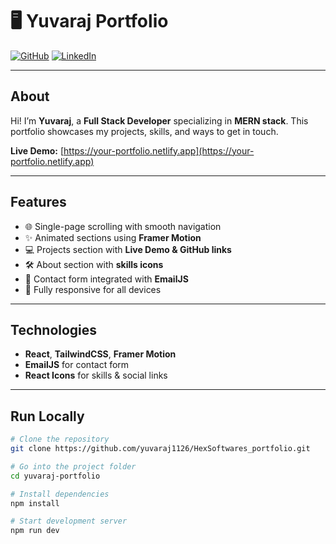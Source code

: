 # 🖥️ Yuvaraj Portfolio

[![GitHub](https://img.shields.io/badge/GitHub-yuvaraj1126-black?style=flat-square&logo=github)](https://github.com/yuvaraj1126) [![LinkedIn](https://img.shields.io/badge/LinkedIn-Yuvaraj%20K-blue?style=flat-square&logo=linkedin)](https://www.linkedin.com/in/yuvaraj-k1101)  

---

## About
Hi! I’m **Yuvaraj**, a **Full Stack Developer** specializing in **MERN stack**. This portfolio showcases my projects, skills, and ways to get in touch.  

**Live Demo:** [https://your-portfolio.netlify.app](https://your-portfolio.netlify.app)  

---

## Features
- 🌐 Single-page scrolling with smooth navigation  
- ✨ Animated sections using **Framer Motion**  
- 💻 Projects section with **Live Demo & GitHub links**  
- 🛠️ About section with **skills icons**  
- 📧 Contact form integrated with **EmailJS**  
- 📱 Fully responsive for all devices  

---

## Technologies
- **React**, **TailwindCSS**, **Framer Motion**  
- **EmailJS** for contact form  
- **React Icons** for skills & social links  

---

## Run Locally
```bash
# Clone the repository
git clone https://github.com/yuvaraj1126/HexSoftwares_portfolio.git

# Go into the project folder
cd yuvaraj-portfolio

# Install dependencies
npm install

# Start development server
npm run dev
